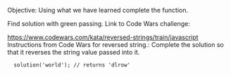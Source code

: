 Objective:
    Using what we have learned complete the function.

Find solution with green passing.
    Link to Code Wars challenge:

https://www.codewars.com/kata/reversed-strings/train/javascript
Instructions from Code Wars for reversed string.:
      Complete the solution so that it reverses the string value
      passed into it.

      solution('world'); // returns 'dlrow'